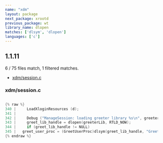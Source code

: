 ```yaml
---
name: "xdm"
layout: package
next_package: xrootd
previous_package: wt
library_name: dlopen
matches: ['dlsym', 'dlopen']
languages: ['c']
---
```

## 1.1.11
6 / 75 files match, 1 filtered matches.

 - [xdm/session.c](#xdmsessionc)

### xdm/session.c

```c

{% raw %}
340 |     LoadXloginResources (d);
341 | 
342 |     Debug ("ManageSession: loading greeter library %s\n", greeterLib);
343 |     greet_lib_handle = dlopen(greeterLib, RTLD_NOW);
344 |     if (greet_lib_handle != NULL)
345 | 	greet_user_proc = (GreetUserProc)dlsym(greet_lib_handle, "GreetUser");
{% endraw %}

```